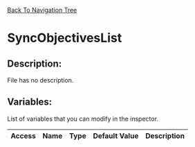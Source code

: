 [Back To Navigation Tree](https://wesleywh.github.io/githubpages/docs/navigation.html)
# SyncObjectivesList

## Description:
File has no description.

## Variables:
List of variables that you can modify in the inspector.

|Access|Name|Type|Default Value|Description|
|---|---|---|---|---|
